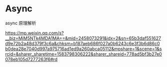 # Async



async 原理解析

https://mp.weixin.qq.com/s?__biz=MjM5NTk4MDA1MA==&mid=2458073291&idx=2&sn=65b3daf551627d9e72b2a48d379f3c6a&chksm=b187aeb686f027a0b6243c6e3f3b6d86c0b0dea28e7040d997a975716ad1ed9a260abca05112&mpshare=1&scene=1&srcid=&sharer_sharetime=1583798306222&sharer_shareid=778ad5bf3b27e0078eb105d7277263f6#rd